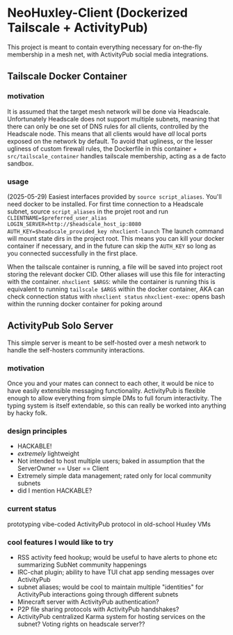 # NeoHuxley-Client (Dockerized Tailscale + ActivityPub)
This project is meant to contain everything necessary for on-the-fly membership in a mesh net, with ActivityPub social media integrations.

## Tailscale Docker Container
### motivation
It is assumed that the target mesh network will be done via Headscale.
Unfortunately Headscale does not support multiple subnets, meaning that there can only be one set of DNS rules for all clients, controlled by the Headscale node. This means that all clients would have *all* local ports exposed on the network by default. To avoid that ugliness, or the lesser ugliness of custom firewall rules, the Dockerfile in this container + `src/tailscale_container` handles tailscale membership, acting as a de facto sandbox.

### usage
(2025-05-29) Easiest interfaces provided by `source script_aliases`. You'll need docker to be installed.
For first time connection to a Headscale subnet, source `script_aliases` in the projet root and run `CLIENTNAME=$preferred_user_alias LOGIN_SERVER=http://$headscale_host_ip:8080 AUTH_KEY=$headscale_provided_key nhxclient-launch`
The launch command will mount state dirs in the project root. This means you can kill your docker container if necessary, and in the future can skip the `AUTH_KEY` so long as you connected successfully in the first place.

When the tailscale container is running, a file will be saved into project root storing the relevant docker CID. Other aliases will use this file for interacting with the container.
`nhxclient $ARGS`: while the container is running this is equivalent to running `tailscale $ARGS` within the docker container, AKA can check connection status with `nhxclient status`
`nhxclient-exec`: opens bash within the running docker container for poking around


## ActivityPub Solo Server
This simple server is meant to be self-hosted over a mesh network to handle the self-hosters community interactions.

### motivation
Once you and your mates can connect to each other, it would be nice to have easily extensible messaging functionality.
ActivityPub is flexible enough to allow everything from simple DMs to full forum interactivity. The typing system is itself extendable, so this can really be worked into anything by hacky folk.

### design principles
- HACKABLE!
- *extremely* lightweight
- Not intended to host multiple users; baked in assumption that the ServerOwner == User == Client
- Extremely simple data management; rated only for local community subnets
- did I mention HACKABLE?

### current status
prototyping vibe-coded ActivityPub protocol in old-school Huxley VMs

### cool features I would like to try
- RSS activity feed hookup; would be useful to have alerts to phone etc summarizing SubNet community happenings
- IRC-chat plugin; ability to have TUI chat app sending messages over ActivityPub
- subnet aliases; would be cool to maintain multiple "identities" for ActivityPub interactions going through different subnets
- Minecraft server with ActivityPub authentication?
- P2P file sharing protocols with ActivityPub handshakes?
- ActivityPub centralized Karma system for hosting services on the subnet? Voting rights on headscale server??
